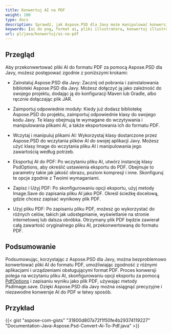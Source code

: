```yaml
---
title: Konwertuj AI na PDF
weight: 100
type: docs
description: Sprawdź, jak Aspose.PSD dla Javy może manipulować konwersją obrazów AI na PDF
keywords: [ai do png, format ai, pliki illustratora, konwertuj illustrator, ai do pdf, ai do jpeg, ai do tiff, ai do psd, api psd, java, przykład kodu]
url: pl/java/konwertuj/ai-na-pdf
---
```


## **Przegląd**
Aby przekonwertować pliki AI do formatu PDF za pomocą Aspose.PSD dla Javy, możesz postępować zgodnie z poniższymi krokami:

- Zainstaluj Aspose.PSD dla Javy: Zacznij od pobrania i zainstalowania biblioteki Aspose.PSD dla Javy. Możesz dołączyć ją jako zależność do swojego projektu, dodając ją do konfiguracji Maven lub Gradle, albo ręcznie dołączając plik JAR.

- Zaimportuj odpowiednie moduły: Kiedy już dodasz bibliotekę Aspose.PSD do projektu, zaimportuj odpowiednie klasy do swojego kodu Javy. Te klasy obejmują te wymagane do wczytywania i manipulowania plikami AI, a także eksportowania ich do formatu PDF.

- Wczytaj i manipuluj plikami AI: Wykorzystaj klasy dostarczone przez Aspose.PSD do wczytania plików AI do swojej aplikacji Javy. Możesz użyć klasy Image do wczytania pliku AI i manipulowania jego zawartością według potrzeb.

- Eksportuj AI do PDF: Po wczytaniu pliku AI, utwórz instancję klasy PsdOptions, aby określić ustawienia eksportu do PDF. Obejmuje to parametry takie jak jakość obrazu, poziom kompresji i inne. Skonfiguruj te opcje zgodnie z Twoimi wymaganiami.

- Zapisz i Użyj PDF: Po skonfigurowaniu opcji eksportu, użyj metody Image.Save do zapisania pliku AI jako PDF. Określ ścieżkę docelową, gdzie chcesz zapisać wynikowy plik PDF.

- Użyj pliku PDF: Po zapisaniu pliku PDF, możesz go wykorzystać do różnych celów, takich jak udostępnianie, wyświetlanie na stronie internetowej lub dalsza obróbka. Otrzymany plik PDF będzie zawierał całą zawartość oryginalnego pliku AI, przekonwertowaną do formatu PDF.

## **Podsumowanie**
Podsumowując, korzystając z Aspose.PSD dla Javy, można bezproblemowo konwertować pliki AI do formatu PDF, umożliwiając zgodność z różnymi aplikacjami i urządzeniami obsługującymi format PDF. Proces konwersji polega na wczytaniu pliku AI, skonfigurowaniu opcji eksportu za pomocą [PdfOptions](https://reference.aspose.com/psd/java/com.aspose.psd.imageoptions/pdfoptions/) i zapisaniu wyniku jako plik PDF, używając metody PsdImage.save. Dzięki Aspose.PSD dla Javy można osiągnąć precyzyjne i niezawodne konwersje AI do PDF w łatwy sposób.

## **Przykład**
{{< gist "aspose-com-gists" "31800d807a72f1f50fe4b29374119227" "Documentation-Java-Aspose.Psd-Convert-Ai-To-Pdf.java" >}}
